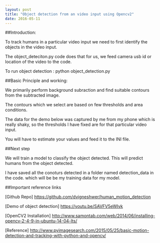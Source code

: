 ```yaml
---
layout: post
title: "Object detection from an video input using Opencv2"
date: 2016-05-11
---
```


##Introduction:

To track humans in a particular video input we need to first identify the objects in the video input.

The object_deteciton.py code does that for us, we feed camera usb id or location of the video to the code.

To run object detection : python object_detection.py

##Basic Principle and working:

We primarily perform background subraction and find suitable contours from the subtracted image.

The contours which we select are based on few thresholds and area conditions.

The data for the demo below was captured by me from my phone which is really shaky, so the thresholds I have fixed are for that particular video input.

You will have to estimate your values and feed it to the INI file.

##Next step

We will train a model to classify the object detected. This will predict humans from the object detected.

I have saved all the conoturs detected in a folder named detection_data in the code. 
which will be be my training data for my model.

##Important reference links

[Github Repo] https://github.com/dvigneshwer/human_motion_detection

[Demo of object detection] https://youtu.be/SAVFV5eWIvk

[OpenCV2 Installation] http://www.samontab.com/web/2014/06/installing-opencv-2-4-9-in-ubuntu-14-04-lts/

[Reference] http://www.pyimagesearch.com/2015/05/25/basic-motion-detection-and-tracking-with-python-and-opencv/